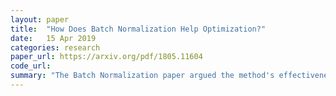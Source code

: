 ```yaml
---
layout: paper
title:  "How Does Batch Normalization Help Optimization?"
date:   15 Apr 2019
categories: research
paper_url: https://arxiv.org/pdf/1805.11604
code_url: 
summary: "The Batch Normalization paper argued the method's effectiveness came from reducing internal covariate shift. In this paper the authors argue that actually the main benifit of Batch Norm is loss landscape smoothing."
---
```


